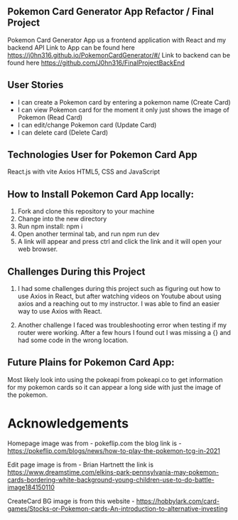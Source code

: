 ## Pokemon Card Generator App Refactor / Final Project

Pokemon Card Generator App us a frontend application with React and my backend API
Link to App can be found here https://j0hn316.github.io/PokemonCardGenerator/#/
Link to backend can be found here https://github.com/J0hn316/FinalProjectBackEnd

## User Stories

- I can create a Pokemon card by entering a pokemon name (Create Card)
- I can view Pokemon card for the moment it only just shows the image of Pokemon (Read Card)
- I can edit/change Pokemon card (Update Card)
- I can delete card (Delete Card)

## Technologies User for Pokemon Card App

React.js with vite
Axios
HTML5, CSS and JavaScript

## How to Install Pokemon Card App locally:

1. Fork and clone this repository to your machine
2. Change into the new directory
3. Run npm install: npm i
4. Open another terminal tab, and run npm run dev
5. A link will appear and press ctrl and click the link and it will open your web browser.

## Challenges During this Project

1. I had some challenges during this project such as figuring out how to use Axios in React, but after watching videos on Youtube about using axios and a reaching out to my instructor. I was able to find an easier way to use Axios with React.

2. Another challenge I faced was troubleshooting error when testing if my router were working. After a few hours I found out I was missing a {} and had some code in the wrong location.

## Future Plains for Pokemon Card App:

Most likely look into using the pokeapi from pokeapi.co to get information for my pokemon cards so it can appear a long side with just the image of the pokemon.

# Acknowledgements

Homepage image was from - pokeflip.com the blog link is - https://pokeflip.com/blogs/news/how-to-play-the-pokemon-tcg-in-2021

Edit page image is from - Brian Hartnett the link is https://www.dreamstime.com/elkins-park-pennsylvania-may-pokemon-cards-bordering-white-background-young-children-use-to-do-battle-image184150110

CreateCard BG image is from this website - https://hobbylark.com/card-games/Stocks-or-Pokemon-cards-An-introduction-to-alternative-investing
